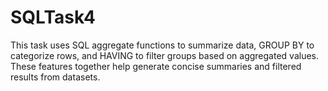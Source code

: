 # SQLTask4
This task uses SQL aggregate functions to summarize data, GROUP BY to categorize rows, and HAVING to filter groups based on aggregated values. These features together help generate concise summaries and filtered results from datasets.
